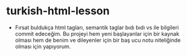 # turkish-html-lesson
- Fırsat buldukça html tagları, semantik taglar bıdı bıdı vs 
  ile bilgileri commit edeceğim. Bu projeyi hem yeni başlayanlar için bir kaynak olması 
  hem de benim ve dileyenler için bir baş ucu notu niteliğinde olması için yapıyorum. 